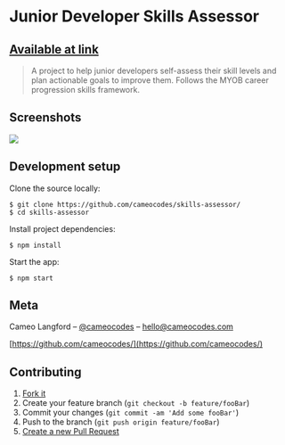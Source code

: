 # Junior Developer Skills Assessor
## [Available at link](#)
> A project to help junior developers self-assess their skill levels and plan actionable goals to improve them. Follows the MYOB career progression skills framework.


## Screenshots
![](http://via.placeholder.com/640x360)


## Development setup

Clone the source locally:
```
$ git clone https://github.com/cameocodes/skills-assessor/
$ cd skills-assessor
```
Install project dependencies:
```
$ npm install
```
Start the app:
```
$ npm start
```

## Meta

Cameo Langford – [@cameocodes](https://twitter.com/cameocodes) – hello@cameocodes.com

[https://github.com/cameocodes/](https://github.com/cameocodes/)

## Contributing

1. [Fork it](https://github.com/cameocodes/skills-assessor/fork)
2. Create your feature branch (`git checkout -b feature/fooBar`)
3. Commit your changes (`git commit -am 'Add some fooBar'`)
4. Push to the branch (`git push origin feature/fooBar`)
5. [Create a new Pull Request](https://github.com/cameocodes/skills-assessor/compare)